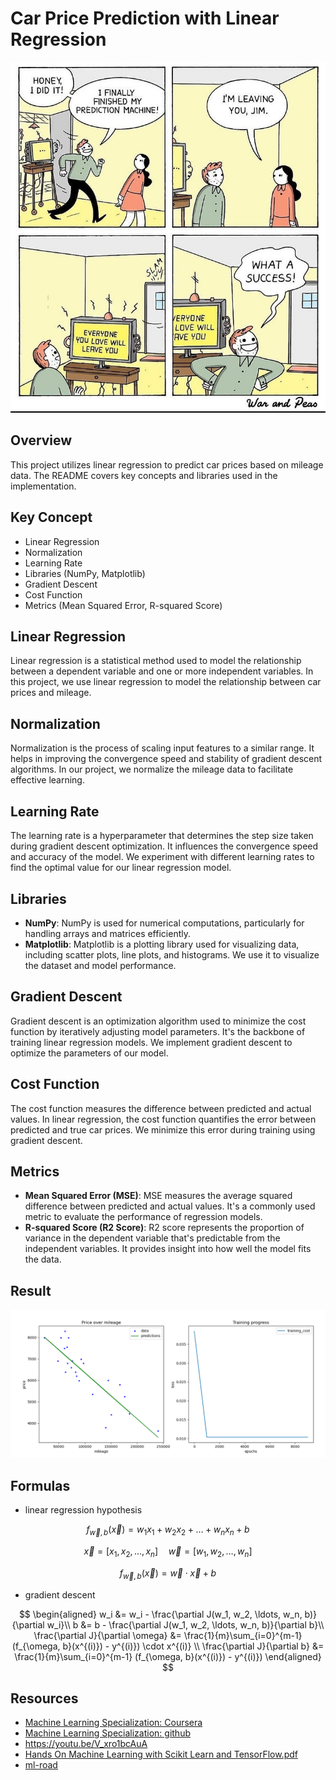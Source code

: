 # Car Price Prediction with Linear Regression

![](static/1.jpeg)

## Overview
This project utilizes linear regression to predict car prices based on mileage data. The README covers key concepts and libraries used in the implementation.

## Key Concept
- Linear Regression
- Normalization
- Learning Rate
- Libraries (NumPy, Matplotlib)
- Gradient Descent
- Cost Function
- Metrics (Mean Squared Error, R-squared Score)

## Linear Regression
Linear regression is a statistical method used to model the relationship between a dependent variable and one or more independent variables. In this project, we use linear regression to model the relationship between car prices and mileage.

## Normalization
Normalization is the process of scaling input features to a similar range. It helps in improving the convergence speed and stability of gradient descent algorithms. In our project, we normalize the mileage data to facilitate effective learning.

## Learning Rate
The learning rate is a hyperparameter that determines the step size taken during gradient descent optimization. It influences the convergence speed and accuracy of the model. We experiment with different learning rates to find the optimal value for our linear regression model.

## Libraries
- **NumPy**: NumPy is used for numerical computations, particularly for handling arrays and matrices efficiently.
- **Matplotlib**: Matplotlib is a plotting library used for visualizing data, including scatter plots, line plots, and histograms. We use it to visualize the dataset and model performance.

## Gradient Descent
Gradient descent is an optimization algorithm used to minimize the cost function by iteratively adjusting model parameters. It's the backbone of training linear regression models. We implement gradient descent to optimize the parameters of our model.

## Cost Function
The cost function measures the difference between predicted and actual values. In linear regression, the cost function quantifies the error between predicted and true car prices. We minimize this error during training using gradient descent.

## Metrics
- **Mean Squared Error (MSE)**: MSE measures the average squared difference between predicted and actual values. It's a commonly used metric to evaluate the performance of regression models.
- **R-squared Score (R2 Score)**: R2 score represents the proportion of variance in the dependent variable that's predictable from the independent variables. It provides insight into how well the model fits the data.

## Result

![](static/2.png)

## Formulas

- linear regression hypothesis

$$
f_{\vec{w}, b}(\vec{x}) = w_1x_1 + w_2x_2 + \ldots + w_nx_n + b
$$

$$
\vec{x} = [x_1, x_2, \ldots, x_n] \quad \vec{w} = [w_1, w_2, \ldots, w_n]
$$

$$
f_{\vec{w}, b}(\vec{x}) = \vec{w} \cdot \vec{x} + b
$$



- gradient descent

$$
\begin{aligned}
w_i &= w_i - \frac{\partial J(w_1, w_2, \ldots, w_n, b)}{\partial w_i}\\
b &= b - \frac{\partial J(w_1, w_2, \ldots, w_n, b)}{\partial b}\\
\frac{\partial J}{\partial \omega} &= \frac{1}{m}\sum_{i=0}^{m-1} (f_{\omega, b}(x^{(i)}) - y^{(i)}) \cdot x^{(i)} \\
\frac{\partial J}{\partial b} &= \frac{1}{m}\sum_{i=0}^{m-1} (f_{\omega, b}(x^{(i)}) - y^{(i)})
\end{aligned}
$$


## Resources

- [Machine Learning Specialization: Coursera](https://www.coursera.org/specializations/machine-learning-introduction?utm_campaign=WebsiteCourses-MLS-TopButton-mls-launch-2022&utm_medium=institutions&utm_source=deeplearning-ai)
- [Machine Learning Specialization: github](https://github.com/greyhatguy007/Machine-Learning-Specialization-Coursera)
- https://youtu.be/V_xro1bcAuA
- [Hands On Machine Learning with Scikit Learn and TensorFlow.pdf](https://github.com/yanshengjia/ml-road/blob/master/resources/Hands%20On%20Machine%20Learning%20with%20Scikit%20Learn%20and%20TensorFlow.pdf)
- [ml-road](https://github.com/yanshengjia/ml-road/tree/master)
